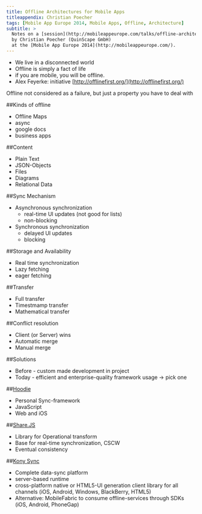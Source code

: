 ```yaml
---
title: Offline Architectures for Mobile Apps
titleappendix: Christian Poecher
tags: [Mobile App Europe 2014, Mobile Apps, Offline, Architecture]
subtitle: >
  Notes on a [session](http://mobileappeurope.com/talks/offline-architectures-mobile-apps/ "Offline Architectures for Mobile Apps")
  by Christian Poecher (QuinScape GmbH) 
  at the [Mobile App Europe 2014](http://mobileappeurope.com/).
---
```


* We live in a disconnected world
* Offline is simply a fact of life
* if you are mobile, you will be offline.
* Alex Feyerke: initiative [http://offlinefirst.org/](http://offlinefirst.org/)

Offline not considered as a failure, but just a property you have to deal with

##Kinds of offline
* Offline Maps
* async
* google docs
* business apps

##Content
* Plain Text
* JSON-Objects
* Files
* Diagrams
* Relational Data

##Sync Mechanism
* Asynchronous synchronization
    * real-time UI updates (not good for lists)
    * non-blocking
* Synchronous synchronization
    * delayed UI updates
    * blocking

##Storage and Availability
* Real time synchronization
* Lazy fetching
* eager fetching

##Transfer
* Full transfer
* Timestmamp transfer
* Mathematical transfer

##Conflict resolution
* Client (or Server) wins
* Automatic merge
* Manual merge

##Solutions
* Before - custom made development in project
* Today - efficient and enterprise-quality framework usage -> pick one

##[Hoodie](http://hood.ie/)
* Personal Sync-framework
* JavaScript
* Web and iOS

##[Share.JS](http://sharejs.org/)
* Library for Operational transform
* Base for real-time synchronization, CSCW
* Eventual consistency

##[Kony Sync](http://www.kony.com/products/development/sync)
* Complete data-sync platform
* server-based runtime
* cross-platform native or HTML5-UI generation client library for all channels (iOS, Android, Windows, BlackBerry, HTML5)
* Alternative: MobileFabric to consume offline-services through SDKs (iOS, Android, PhoneGap)
